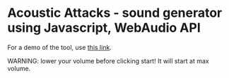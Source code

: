 # Acoustic Attacks - sound generator using Javascript, WebAudio API

For a demo of the tool, use [this link](https://cei2-ukc.github.io/acoustic-attack-js-webaudio/).

WARNING: lower your volume before clicking start! It will start at max volume.
